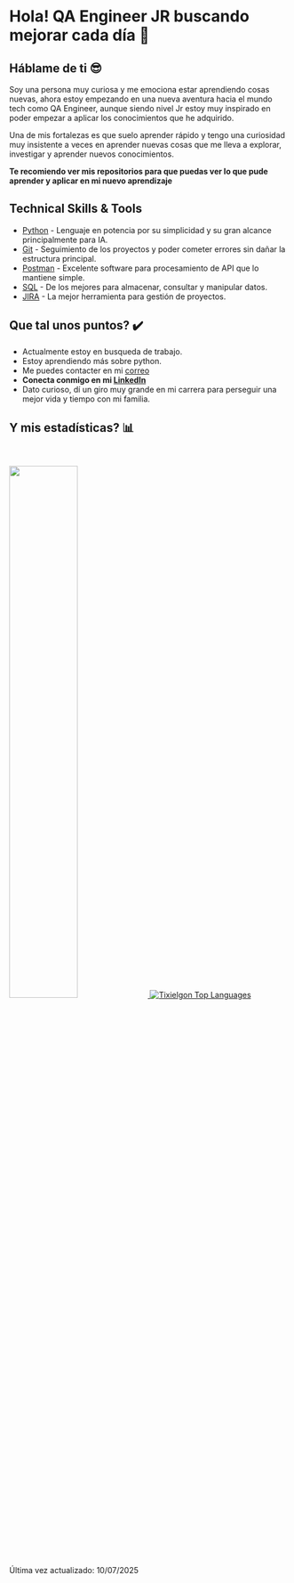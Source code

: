 # Hola! QA Engineer JR buscando mejorar cada día :wave:

## Háblame de ti :sunglasses:

Soy una persona muy curiosa y me emociona estar aprendiendo cosas nuevas, ahora estoy empezando en una nueva aventura hacia el mundo tech como QA Engineer, aunque siendo nivel Jr estoy muy inspirado en poder empezar a aplicar los conocimientos que he adquirido.

Una de mis fortalezas es que suelo aprender rápido y tengo una curiosidad muy insistente a veces en aprender nuevas cosas que me lleva a explorar, investigar y aprender nuevos conocimientos.

**Te recomiendo ver mis repositorios para que puedas ver lo que pude aprender y aplicar en mi nuevo aprendizaje**


## Technical Skills & Tools

- [Python](https://docs.python.org/3/) - Lenguaje en potencia por su simplicidad y su gran alcance principalmente para IA.
- [Git](https://git-scm.com/) - Seguimiento de los proyectos y poder cometer errores sin dañar la estructura principal.
- [Postman](https://learning.postman.com/docs/introduction/overview/) - Excelente software para procesamiento de API que lo mantiene simple.
- [SQL](https://es.wikipedia.org/wiki/SQL) - De los mejores para almacenar, consultar y manipular datos.
- [JIRA](https://www.atlassian.com/es/software/jira/guides/getting-started/introduction#what-is-jira-software) - La mejor herramienta para gestión de proyectos.


## Que tal unos puntos? :heavy_check_mark:

- Actualmente estoy en busqueda de trabajo.
- Estoy aprendiendo más sobre python.
- Me puedes contacter en mi  [correo](mailto:jesus_emanuel_hb@hotmail.com)
- **Conecta conmigo en mi [LinkedIn](https://www.linkedin.com/in/jemanuelhb0394/)**
- Dato curioso, dí un giro muy grande en mi carrera para perseguir una mejor vida y tiempo con mi familia.
 
## Y mis estadísticas? :bar_chart:

<br/>
<p align="left">
  <a href="https://abhigyantrips.dev/">
  <img width="49.5%" src="https://github-readme-stats.vercel.app/api?username=Tixielgon&show_icons=true&theme=gruvbox&hide_border=true" />
    <img src="https://github-readme-stats.vercel.app/api/top-langs/?username=Tixielgon&layout=compact&theme=gruvbox&hide_border=true" alt="Tixielgon Top Languages"/>
  </a>
</p>
<br>

Última vez actualizado: 10/07/2025
